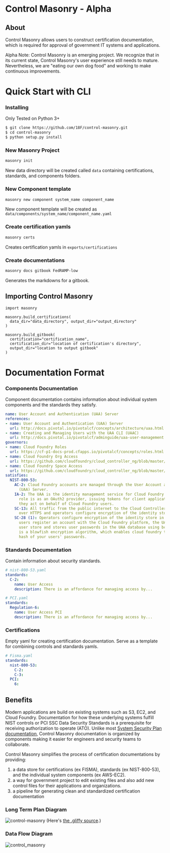 # Control Masonry - Alpha

## About
Control Masonry allows users to construct certification documentation, which is required for approval of government IT systems and applications.

Alpha Note: Control Masonry is an emerging project. We recognize that in its current state, Control Masonry's user experience still needs to mature. Nevertheless, we are "eating our own dog food" and working to make continuous improvements.

# Quick Start with CLI

### Installing
Only Tested on Python 3+
```bash
$ git clone https://github.com/18F/control-masonry.git
$ cd control-masonry
$ python setup.py install
```

### New Masonry Project
```bash
masonry init
```
New data directory will be created called `data` containing certifications, standards, and components folders.

### New Component template
```bash
masonry new component system_name component_name
```
New component template will be created as `data/components/system_name/component_name.yaml`

### Create certification yamls
```bash
masonry certs
```
Creates certification yamls in `exports/certifications`

### Create documentations
```bash
masonry docs gitbook FedRAMP-low
```
Generates the markdowns for a gitbook.

## Importing Control Masonry
```
import masonry

masonry.build_certifications(
  data_dir="data_directory", output_dir="output_directory"
)

masonry.build_gitbook(
  certification="certification_name",
  certification_dir="location of certification's directory",
  output_dir="location to output gitbook"
)
```

# Documentation Format

### Components Documentation
Component documentation contains information about individual system components and the standards they satisfy.

```yaml
name: User Account and Authentication (UAA) Server
references:
- name: User Account and Authentication (UAA) Server
  url: http://docs.pivotal.io/pivotalcf/concepts/architecture/uaa.html
- name: Creating and Managing Users with the UAA CLI (UAAC)
  url: http://docs.pivotal.io/pivotalcf/adminguide/uaa-user-management.html
governors:
- name: Cloud Foundry Roles
  url: https://cf-p1-docs-prod.cfapps.io/pivotalcf/concepts/roles.html
- name: Cloud Foundry Org Access
  url: https://github.com/cloudfoundry/cloud_controller_ng/blob/master/spec/unit/access/organization_access_spec.rb
- name: Cloud Foundry Space Access
  url: https://github.com/cloudfoundry/cloud_controller_ng/blob/master/spec/unit/access/space_access_spec.rb
satisfies:
  NIST-800-53:
    AC-2: Cloud Foundry accounts are managed through the User Account and Authentication
      (UAA) Server.
    IA-2: The UAA is the identity management service for Cloud Foundry. Its primary
      role is as an OAuth2 provider, issuing tokens for client applications to use when
      they act on behalf of Cloud Foundry users.
    SC-13: All traffic from the public internet to the Cloud Controller and UAA happens
      over HTTPS and operators configure encryption of the identity store in the UAA
    SC-28 (1): Operators configure encryption of the identity store in the UAA. When
      users register an account with the Cloud Foundry platform, the UAA, acts as the
      user store and stores user passwords in the UAA database using bcrypt. Bcrypt
      is a blowfish encryption algorithm, which enables cloud foundry to store a secure
      hash of your users' passwords.
```

### Standards Documentation
Contain information about security standards.

```yaml
# nist-800-53.yaml
standards:
  C-2:
    name: User Access
    description: There is an affordance for managing access by...

# PCI.yaml
standards:
  Regulation-6:
    name: User Access PCI
    description: There is an affordance for managing access by...
```

### Certifications
Empty yaml for creating certification documentation. Serve as a template for combining controls and standards yamls.

```yaml
# Fisma.yaml
standards:
  nist-800-53:
    C-2:
    C-3:
  PCI:
    6:
```

## Benefits
Modern applications are build on existing systems such as S3, EC2, and Cloud Foundry. Documentation for how these underlying systems fulfill NIST controls or PCI SSC Data Security Standards is a prerequisite for receiving authorization to operate (ATO). Unlike most [System Security Plan documentation](http://csrc.nist.gov/publications/nistpubs/800-18-Rev1/sp800-18-Rev1-final.pdf), Control Masonry documentation is organized by components making it easier for engineers and security teams to collaborate.

Control Masonry simplifies the process of certification documentations by providing:
1. a data store for certifications (ex FISMA), standards (ex NIST-800-53), and the individual system components (ex AWS-EC2).
2. a way for government project to edit existing files and also add new control files for their applications and organizations.
3. a pipeline for generating clean and standardized certification documentation


### Long Term Plan Diagram
![control-masonry](https://cloud.githubusercontent.com/assets/47762/9829499/08d2b1dc-58bb-11e5-8185-5dc617188ae7.png)
(Here's [the .gliffy source](https://gist.github.com/mogul/8d7cb123e03b0fe1b993).)

### Data Flow Diagram
![control_masonry](https://cloud.githubusercontent.com/assets/4596845/10542998/e6397422-73e9-11e5-8681-5539be8b8164.png)
